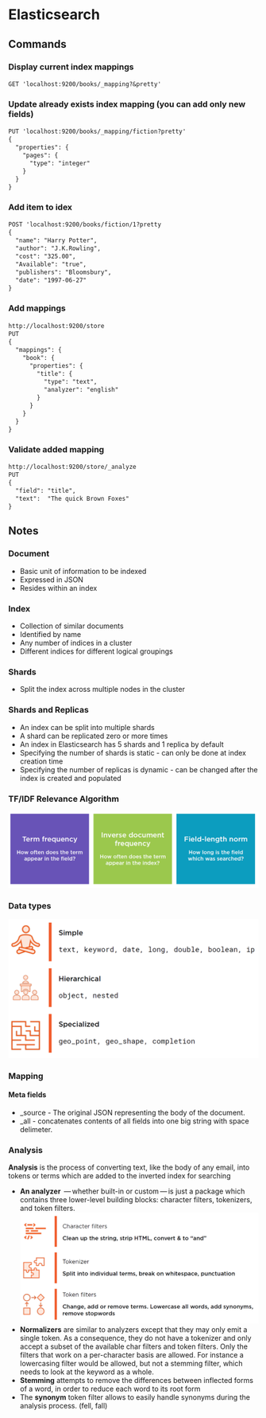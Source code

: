 # Elasticsearch

## Commands
### Display current index mappings
```
GET 'localhost:9200/books/_mapping?&pretty'
```

### Update already exists index mapping (you can add only new fields)
```
PUT 'localhost:9200/books/_mapping/fiction?pretty'
{
  "properties": {
    "pages": {
      "type": "integer"
    }
  }
}
```
### Add item to idex
```
POST 'localhost:9200/books/fiction/1?pretty
{
  "name": "Harry Potter",
  "author": "J.K.Rowling",
  "cost": "325.00",
  "Available": "true",
  "publishers": "Bloomsbury",
  "date": "1997-06-27"
}
```
### Add mappings
```
http://localhost:9200/store
PUT
{
  "mappings": {
    "book": {
      "properties": {
        "title": { 
          "type": "text",
          "analyzer": "english"
        }
      }
    }
  }
}
```
### Validate added mapping
```
http://localhost:9200/store/_analyze
PUT
{
  "field": "title",
  "text":  "The quick Brown Foxes"
}
```

## Notes
### Document
* Basic unit of information to be indexed
* Expressed in JSON
* Resides within an index

### Index
* Collection of similar documents
* Identified by name
* Any number of indices in a cluster
* Different indices for different logical groupings

### Shards
* Split the index across multiple nodes in the cluster

### Shards and Replicas
* An index can be split into multiple shards
* A shard can be replicated zero or more times
* An index in Elasticsearch has 5 shards and 1 replica by default
* Specifying the number of shards is static - can only be done at index creation time
* Specifying the number of replicas is dynamic - can be changed after the index is
created and populated

### TF/IDF Relevance Algorithm
![](https://github.com/khdevnet/elastic/raw/master/src/algorithm.png)

### Data types
![](https://github.com/khdevnet/elastic/raw/master/src/data-types.png)

### Mapping
#### Meta fields
* _source - The original JSON representing the body of the document.
* _all - concatenates contents of all fields into one big string with space delimeter.

### Analysis 
**Analysis** is the process of converting text, like the body of any email, into tokens or terms which are added to the inverted index for searching 
* **An analyzer**  — whether built-in or custom — is just a package which contains three lower-level building blocks: character filters, tokenizers, and token filters.
![](https://github.com/khdevnet/elastic/raw/master/src/analyzers.png)
* **Normalizers** are similar to analyzers except that they may only emit a single token. As a consequence, they do not have a tokenizer and only accept a subset of the available char filters and token filters. Only the filters that work on a per-character basis are allowed. For instance a lowercasing filter would be allowed, but not a stemming filter, which needs to look at the keyword as a whole. 
* **Stemming** attempts to remove the differences between inflected forms of a word, in order to reduce each word to its root form
* The **synonym** token filter allows to easily handle synonyms during the analysis process. (fell, fall)
